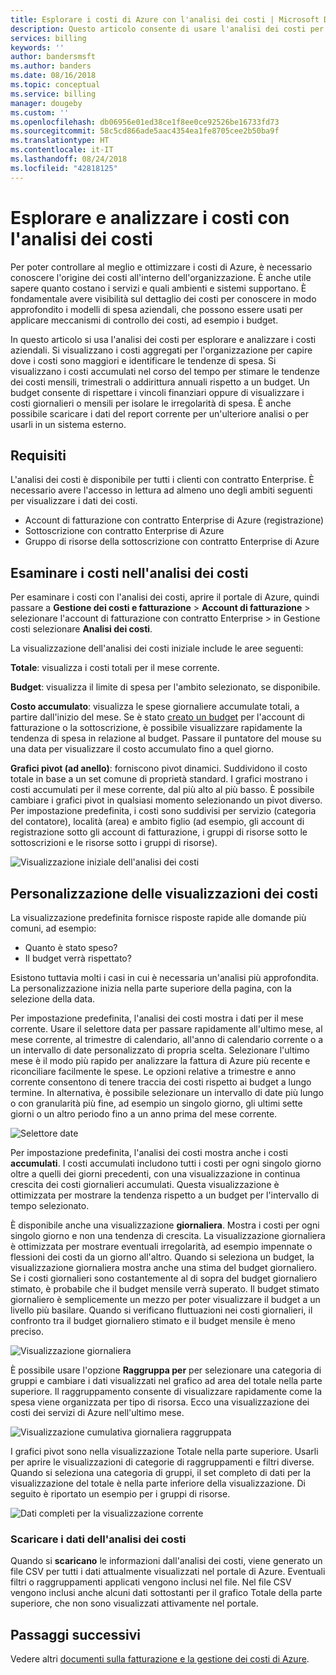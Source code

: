 ```yaml
---
title: Esplorare i costi di Azure con l'analisi dei costi | Microsoft Docs
description: Questo articolo consente di usare l'analisi dei costi per esplorare e analizzare i costi aziendali di Azure.
services: billing
keywords: ''
author: bandersmsft
ms.author: banders
ms.date: 08/16/2018
ms.topic: conceptual
ms.service: billing
manager: dougeby
ms.custom: ''
ms.openlocfilehash: db06956e01ed38ce1f8ee0ce92526be16733fd73
ms.sourcegitcommit: 58c5cd866ade5aac4354ea1fe8705cee2b50ba9f
ms.translationtype: HT
ms.contentlocale: it-IT
ms.lasthandoff: 08/24/2018
ms.locfileid: "42818125"
---
```

# <a name="explore-and-analyze-costs-with-cost-analysis"></a>Esplorare e analizzare i costi con l'analisi dei costi

Per poter controllare al meglio e ottimizzare i costi di Azure, è necessario conoscere l'origine dei costi all'interno dell'organizzazione. È anche utile sapere quanto costano i servizi e quali ambienti e sistemi supportano. È fondamentale avere visibilità sul dettaglio dei costi per conoscere in modo approfondito i modelli di spesa aziendali, che possono essere usati per applicare meccanismi di controllo dei costi, ad esempio i budget.

In questo articolo si usa l'analisi dei costi per esplorare e analizzare i costi aziendali. Si visualizzano i costi aggregati per l'organizzazione per capire dove i costi sono maggiori e identificare le tendenze di spesa. Si visualizzano i costi accumulati nel corso del tempo per stimare le tendenze dei costi mensili, trimestrali o addirittura annuali rispetto a un budget. Un budget consente di rispettare i vincoli finanziari oppure di visualizzare i costi giornalieri o mensili per isolare le irregolarità di spesa. È anche possibile scaricare i dati del report corrente per un'ulteriore analisi o per usarli in un sistema esterno.

## <a name="requirements"></a>Requisiti

L'analisi dei costi è disponibile per tutti i clienti con contratto Enterprise. È necessario avere l'accesso in lettura ad almeno uno degli ambiti seguenti per visualizzare i dati dei costi.

- Account di fatturazione con contratto Enterprise di Azure (registrazione)
- Sottoscrizione con contratto Enterprise di Azure
- Gruppo di risorse della sottoscrizione con contratto Enterprise di Azure

## <a name="review-costs-in-cost-analysis"></a>Esaminare i costi nell'analisi dei costi

Per esaminare i costi con l'analisi dei costi, aprire il portale di Azure, quindi passare a **Gestione dei costi e fatturazione** &gt; **Account di fatturazione** &gt; selezionare l'account di fatturazione con contratto Enterprise &gt; in Gestione costi selezionare **Analisi dei costi**.

La visualizzazione dell'analisi dei costi iniziale include le aree seguenti:

**Totale**: visualizza i costi totali per il mese corrente.

**Budget**: visualizza il limite di spesa per l'ambito selezionato, se disponibile.

**Costo accumulato**: visualizza le spese giornaliere accumulate totali, a partire dall'inizio del mese. Se è stato [creato un budget](billing-cost-management-budget-scenario.md#create-the-azure-budget) per l'account di fatturazione o la sottoscrizione, è possibile visualizzare rapidamente la tendenza di spesa in relazione al budget. Passare il puntatore del mouse su una data per visualizzare il costo accumulato fino a quel giorno.

**Grafici pivot (ad anello)**: forniscono pivot dinamici. Suddividono il costo totale in base a un set comune di proprietà standard. I grafici mostrano i costi accumulati per il mese corrente, dal più alto al più basso. È possibile cambiare i grafici pivot in qualsiasi momento selezionando un pivot diverso. Per impostazione predefinita, i costi sono suddivisi per servizio (categoria del contatore), località (area) e ambito figlio (ad esempio, gli account di registrazione sotto gli account di fatturazione, i gruppi di risorse sotto le sottoscrizioni e le risorse sotto i gruppi di risorse).

![Visualizzazione iniziale dell'analisi dei costi](./media/billing-cost-analysis/cost-analysis-01.png)



## <a name="customizing-cost-views"></a>Personalizzazione delle visualizzazioni dei costi

La visualizzazione predefinita fornisce risposte rapide alle domande più comuni, ad esempio:

- Quanto è stato speso?
- Il budget verrà rispettato?

Esistono tuttavia molti i casi in cui è necessaria un'analisi più approfondita. La personalizzazione inizia nella parte superiore della pagina, con la selezione della data.

Per impostazione predefinita, l'analisi dei costi mostra i dati per il mese corrente. Usare il selettore data per passare rapidamente all'ultimo mese, al mese corrente, al trimestre di calendario, all'anno di calendario corrente o a un intervallo di date personalizzato di propria scelta. Selezionare l'ultimo mese è il modo più rapido per analizzare la fattura di Azure più recente e riconciliare facilmente le spese. Le opzioni relative a trimestre e anno corrente consentono di tenere traccia dei costi rispetto ai budget a lungo termine. In alternativa, è possibile selezionare un intervallo di date più lungo o con granularità più fine, ad esempio un singolo giorno, gli ultimi sette giorni o un altro periodo fino a un anno prima del mese corrente.

![Selettore date](./media/billing-cost-analysis/date-selector.png)

Per impostazione predefinita, l'analisi dei costi mostra anche i costi **accumulati**. I costi accumulati includono tutti i costi per ogni singolo giorno oltre a quelli dei giorni precedenti, con una visualizzazione in continua crescita dei costi giornalieri accumulati. Questa visualizzazione è ottimizzata per mostrare la tendenza rispetto a un budget per l'intervallo di tempo selezionato.

È disponibile anche una visualizzazione **giornaliera**. Mostra i costi per ogni singolo giorno e non una tendenza di crescita. La visualizzazione giornaliera è ottimizzata per mostrare eventuali irregolarità, ad esempio impennate o flessioni dei costi da un giorno all'altro. Quando si seleziona un budget, la visualizzazione giornaliera mostra anche una stima del budget giornaliero. Se i costi giornalieri sono costantemente al di sopra del budget giornaliero stimato, è probabile che il budget mensile verrà superato. Il budget stimato giornaliero è semplicemente un mezzo per poter visualizzare il budget a un livello più basilare. Quando si verificano fluttuazioni nei costi giornalieri, il confronto tra il budget giornaliero stimato e il budget mensile è meno preciso.

![Visualizzazione giornaliera](./media/billing-cost-analysis/daily-view.png)

È possibile usare l'opzione **Raggruppa per** per selezionare una categoria di gruppi e cambiare i dati visualizzati nel grafico ad area del totale nella parte superiore. Il raggruppamento consente di visualizzare rapidamente come la spesa viene organizzata per tipo di risorsa. Ecco una visualizzazione dei costi dei servizi di Azure nell'ultimo mese.

![Visualizzazione cumulativa giornaliera raggruppata](./media/billing-cost-analysis/grouped-daily-accum-view.png)

I grafici pivot sono nella visualizzazione Totale nella parte superiore. Usarli per aprire le visualizzazioni di categorie di raggruppamenti e filtri diverse. Quando si seleziona una categoria di gruppi, il set completo di dati per la visualizzazione del totale è nella parte inferiore della visualizzazione. Di seguito è riportato un esempio per i gruppi di risorse.

![Dati completi per la visualizzazione corrente](./media/billing-cost-analysis/full-data-set.png)

### <a name="download-cost-analysis-data"></a>Scaricare i dati dell'analisi dei costi

Quando si **scaricano** le informazioni dall'analisi dei costi, viene generato un file CSV per tutti i dati attualmente visualizzati nel portale di Azure. Eventuali filtri o raggruppamenti applicati vengono inclusi nel file. Nel file CSV vengono inclusi anche alcuni dati sottostanti per il grafico Totale della parte superiore, che non sono visualizzati attivamente nel portale.

## <a name="next-steps"></a>Passaggi successivi

Vedere altri [documenti sulla fatturazione e la gestione dei costi di Azure](billing-cost-management-budget-scenario.md).

